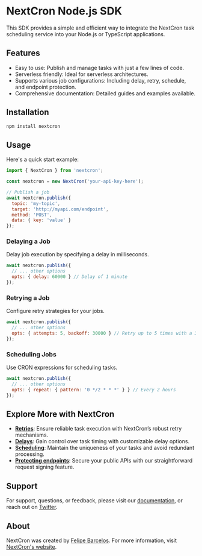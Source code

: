 # NextCron Node.js SDK

This SDK provides a simple and efficient way to integrate the NextCron task scheduling service into your Node.js or TypeScript applications.

## Features

- Easy to use: Publish and manage tasks with just a few lines of code.
- Serverless friendly: Ideal for serverless architectures.
- Supports various job configurations: Including delay, retry, schedule, and endpoint protection.
- Comprehensive documentation: Detailed guides and examples available.

## Installation
```bash
npm install nextcron
```

## Usage
Here's a quick start example:

```javascript
import { NextCron } from 'nextcron';

const nextcron = new NextCron('your-api-key-here');

// Publish a job
await nextcron.publish({
  topic: 'my-topic',
  target: 'http://myapi.com/endpoint',
  method: 'POST',
  data: { key: 'value' }
});
```

### Delaying a Job
Delay job execution by specifying a delay in milliseconds.

```javascript
await nextcron.publish({
  // ... other options
  opts: { delay: 60000 } // Delay of 1 minute
});
```

### Retrying a Job
Configure retry strategies for your jobs.

```javascript
await nextcron.publish({
  // ... other options
  opts: { attempts: 5, backoff: 30000 } // Retry up to 5 times with a 30-second backoff
});
```

### Scheduling Jobs

Use CRON expressions for scheduling tasks.

```javascript
await nextcron.publish({
  // ... other options
  opts: { repeat: { pattern: '0 */2 * * *' } } // Every 2 hours
});
```

## Explore More with NextCron

- [**Retries**](https://docs.nextcron.co/features/retry): Ensure reliable task execution with NextCron’s robust retry mechanisms.
- [**Delays**](https://docs.nextcron.co/features/delay): Gain control over task timing with customizable delay options.
- [**Scheduling**](https://docs.nextcron.co/features/schedule): Maintain the uniqueness of your tasks and avoid redundant processing.
- [**Protecting endpoints**](https://docs.nextcron.co/security/protecting-endpoints): Secure your public APIs with our straightforward request signing feature.

## Support

For support, questions, or feedback, please visit our [documentation](https://docs.nextcron.co/), or reach out on [Twitter](https://twitter.com/feldbarcelospro).

## About

NextCron was created by [Felipe Barcelos](https://twitter.com/feldbarcelospro). For more information, visit [NextCron's website](https://nextcron.co/).

